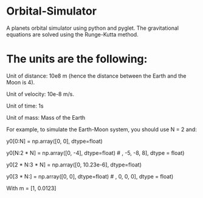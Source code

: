 # Orbital-Simulator
A planets orbital simulator using python and pyglet. The gravitational equations are solved using the Runge-Kutta method.

# The units are the following:
Unit of distance: 10e8 m (hence the distance between the Earth and the Moon is 4).

Unit of velocity: 10e-8 m/s.

Unit of time: 1s

Unit of mass: Mass of the Earth

For example, to simulate the Earth-Moon system, you should use N = 2 and:

y0[0:N] = np.array([0, 0], dtype=float)

y0[N:2 * N] = np.array([0, -4], dtype=float)  # , -5, -8, 8], dtype = float)

y0[2 * N:3 * N] = np.array([0, 10.23e-6], dtype=float)

y0[3 * N:] = np.array([0, 0], dtype=float)   # , 0, 0, 0], dtype = float)

With m = [1, 0.0123]


